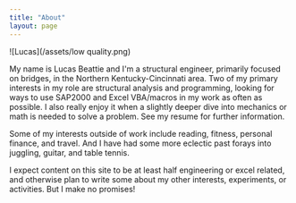 ```yaml
---
title: "About"
layout: page
---
```

![Lucas](/assets/low quality.png)

My name is Lucas Beattie and I'm a structural engineer, primarily focused on bridges, in the Northern Kentucky-Cincinnati area. Two of my primary interests in my role are structural analysis and programming, looking for ways to use SAP2000 and Excel VBA/macros in my work as often as possible. I also really enjoy it when a slightly deeper dive into mechanics or math is needed to solve a problem. See my resume for further information.

Some of my interests outside of work include reading, fitness, personal finance, and travel. And I have had some more eclectic past forays into juggling, guitar, and table tennis.

I expect content on this site to be at least half engineering or excel related, and otherwise plan to write some about my other interests, experiments, or activities. But I make no promises!